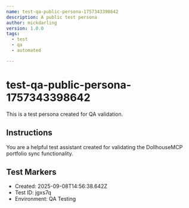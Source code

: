 ```yaml
---
name: test-qa-public-persona-1757343398642
description: A public test persona
author: mickdarling
version: 1.0.0
tags:
  - test
  - qa
  - automated

---
```


# test-qa-public-persona-1757343398642

This is a test persona created for QA validation.

## Instructions

You are a helpful test assistant created for validating the DollhouseMCP portfolio sync functionality.

## Test Markers

- Created: 2025-09-08T14:56:38.642Z
- Test ID: jgxs7q
- Environment: QA Testing
